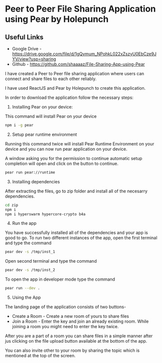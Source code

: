 # Peer to Peer File Sharing Application using Pear by Holepunch

## Useful Links

- Google Drive - https://drive.google.com/file/d/1gQvmum_NPohkL022xZszyU0EbCze9JYV/view?usp=sharing
- Github - https://github.com/shaaaaz/File-Sharing-App-using-Pear

I have created a Peer to Peer file sharing application where users can connect and share files to each other reliably.

I have used ReactJS and Pear by Holepunch to create this application.

In order to download the application follow the necessary steps:

1. Installing Pear on your device:

This command will install Pear on your device

```bash
npm i -g pear
```

2. Setup pear runtime environment

Running this command twice will install Pear Runtime Environment on your device and you can now run pear application on your device.

A window asking you for the permission to continue automatic setup completion will open and click on the button to continue.

```bash
pear run pear://runtime
```

3. Installing dependencies

After extracting the files, go to zip folder and install all of the necesarry dependencies.

```bash
cd zip
npm i
npm i hyperswarm hypercore-crypto b4a
```

4. Run the app

You have successfully installed all of the dependencies and your app is good to go. To run two different instances of the app, open the first terminal and type the command

```bash
pear dev -s /tmp/inst_1
```

Open second terminal and type the command

```bash
pear dev -s /tmp/inst_2
```

To open the app in developer mode type the command

```bash
pear run --dev .
```


5. Using the App

The landing page of the application consists of two buttons- 

- Create a Room - Create a new room of yours to share files
- Join a Room - Enter the key and join an already existing room. While joining a room you might need to enter the key twice. 

After you are a part of a room you can share files in a simple manner after jus clicking on the file upload button available at the bottom of the app.

You can also invite other to your room by sharing the topic which is mentioned at the top of the screen.

